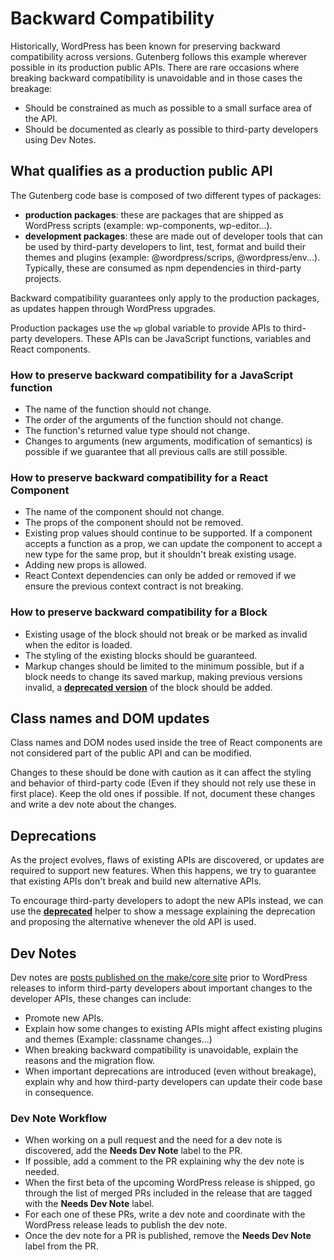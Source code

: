 # Backward Compatibility

Historically, WordPress has been known for preserving backward compatibility across versions. Gutenberg follows this example wherever possible in its production public APIs. There are rare occasions where breaking backward compatibility is unavoidable and in those cases the breakage:

* Should be constrained as much as possible to a small surface area of the API.
* Should be documented as clearly as possible to third-party developers using Dev Notes.

## What qualifies as a production public API

The Gutenberg code base is composed of two different types of packages: 
 - **production packages**: these are packages that are shipped as WordPress scripts (example: wp-components, wp-editor...).
 - **development packages**: these are made out of developer tools that can be used by third-party developers to lint, test, format and build their themes and plugins (example: @wordpress/scrips, @wordpress/env...). Typically, these are consumed as npm dependencies in third-party projects.

Backward compatibility guarantees only apply to the production packages, as updates happen through WordPress upgrades.
 
Production packages use the `wp` global variable to provide APIs to third-party developers. These APIs can be JavaScript functions, variables and React components.

### How to preserve backward compatibility for a JavaScript function

* The name of the function should not change.
* The order of the arguments of the function should not change.
* The function's returned value type should not change.
* Changes to arguments (new arguments, modification of semantics) is possible if we guarantee that all previous calls are still possible.

### How to preserve backward compatibility for a React Component

* The name of the component should not change.
* The props of the component should not be removed.
* Existing prop values should continue to be supported. If a component accepts a function as a prop, we can update the component to accept a new type for the same prop, but it shouldn't break existing usage.
* Adding new props is allowed.
* React Context dependencies can only be added or removed if we ensure the previous context contract is not breaking.

### How to preserve backward compatibility for a Block

* Existing usage of the block should not break or be marked as invalid when the editor is loaded.
* The styling of the existing blocks should be guaranteed.
* Markup changes should be limited to the minimum possible, but if a block needs to change its saved markup, making previous versions invalid, a [**deprecated version**](/docs/designers-developers/developers/block-api/block-deprecation.md) of the block should be added.

## Class names and DOM updates

Class names and DOM nodes used inside the tree of React components are not considered part of the public API and can be modified. 

Changes to these should be done with caution as it can affect the styling and behavior of third-party code (Even if they should not rely use these in first place). Keep the old ones if possible. If not, document these changes and write a dev note about the changes.

## Deprecations

As the project evolves, flaws of existing APIs are discovered, or updates are required to support new features. When this happens, we try to guarantee that existing APIs don't break and build new alternative APIs.

To encourage third-party developers to adopt the new APIs instead, we can use the [**deprecated**](/packages/deprecated/README.md) helper to show a message explaining the deprecation and proposing the alternative whenever the old API is used.

## Dev Notes

Dev notes are [posts published on the make/core site](https://make.wordpress.org/core/tag/dev-notes/) prior to WordPress releases to inform third-party developers about important changes to the developer APIs, these changes can include:
* Promote new APIs.
* Explain how some changes to existing APIs might affect existing plugins and themes (Example: classname changes...)
* When breaking backward compatibility is unavoidable, explain the reasons and the migration flow.
* When important deprecations are introduced (even without breakage), explain why and how third-party developers can update their code base in consequence.

### Dev Note Workflow

* When working on a pull request and the need for a dev note is discovered, add the **Needs Dev Note** label to the PR.
* If possible, add a comment to the PR explaining why the dev note is needed.
* When the first beta of the upcoming WordPress release is shipped, go through the list of merged PRs included in the release that are tagged with the **Needs Dev Note** label.
* For each one of these PRs, write a dev note and coordinate with the WordPress release leads to publish the dev note.
* Once the dev note for a PR is published, remove the **Needs Dev Note** label from the PR.

